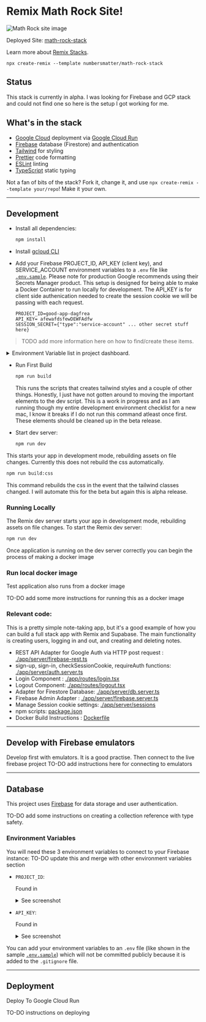 # Remix Math Rock Site!
![Math Rock site image](https://firebasestorage.googleapis.com/v0/b/component-sites.appspot.com/o/mathrock%2FMath%20Rock%20Stack.jpg?alt=media&token=6a662467-6156-4bf9-8ca3-d6ca6df2cd8d)

Deployed Site: [math-rock-stack](https://)

Learn more about [Remix Stacks](https://remix.run/stacks).

```
npx create-remix --template numbersmatter/math-rock-stack
```

## Status
This stack is currently in alpha. I was looking for Firebase and GCP stack and could not find one so here is the setup I got working for me.

## What's in the stack

- [Google Cloud](https://cloud.google.com/) deployment via [Google Cloud Run](https://cloud.google.com/run)
- [Firebase](https://firebase.google.com) database (Firestore) and authentication
- [Tailwind](https://tailwindcss.com/) for styling
- [Prettier](https://prettier.io) code formatting
- [ESLint](https://eslint.org) linting
- [TypeScript](https://typescriptlang.org) static typing

Not a fan of bits of the stack? Fork it, change it, and use `npx create-remix --template your/repo`! Make it your own.

---

## Development

- Install all dependencies:

  ```sh
  npm install

  ```

- Install [gcloud CLI](https://cloud.google.com/sdk/docs/install)



- Add your Firebase  PROJECT_ID, API_KEY (client key), and SERVICE_ACCOUNT environment variables to a `.env` file like [`.env.sample`](./.env.sample). Please note for production Google recommends using their Secrets Manager product. This setup is designed for being able to make a Docker Container to run locally for development. The API_KEY is for client side authenication needed to create the session cookie we will be passing with each request. 

  ```
  PROJECT_ID=good-app-dagfrea
  API_KEY= afewafdsfewDEWFAdfw
  SESSION_SECRET={"type":"service-account" ... other secret stuff here}
  ```

> TODO add more information here on how to find/create these items. 

  <details>
  <summary>Environment Variable list in project dashboard.</summary>

![screenshot of env vars]()

  </details>

- Run First Build
  ```sh
  npm run build
  ```
  This runs the scripts that creates tailwind styles and a couple of other things. Honestly, I just have not gotten around to moving the important elements to the dev script. This is a work in progress and as I am running though my entire development environment checklist for a new mac, I know it breaks if I do not run this command atleast once first. These elements should be cleaned up in the beta release. 

- Start dev server:

  ```sh
  npm run dev
  ```

This starts your app in development mode, rebuilding assets on file changes.
Currently this does not rebuild the css automatically. 

  ```sh
  npm run build:css
  ```

  This command rebuilds the css in the event that the tailwind classes changed. I will automate this for the beta but again this is alpha release.

### Running Locally

The Remix dev server starts your app in development mode, rebuilding assets on file changes. To start the Remix dev server:

```sh
npm run dev
```

Once application is running on the dev server correctly you can begin the process of making a docker image

### Run local docker image 
Test application also runs from a docker image 

TO-DO add some more instructions for running this as a docker image


### Relevant code:

This is a pretty simple note-taking app, but it's a good example of how you can build a full stack app with Remix and Supabase. The main functionality is creating users, logging in and out, and creating and deleting notes.

- REST API Adapter for Google Auth via HTTP post request : [./app/server/firebase-rest.ts](./app/server/firebase-rest.ts)
- sign-up, sign-in, checkSessionCookie, requireAuth functions: [./app/server/auth.server.ts](./app/server//auth.server.ts)
- Login Component : [./app/routes/login.tsx](./app/routes/join.tsx)
- Logout Component: [./app/routes/logout.tsx](./app/routes/logout.tsx)
- Adapter for Firestore Database: [./app/server/db.server.ts](./app/server/db.server.ts)
- Firebase Admin Adapter : [./app/server/firebase.server.ts](./app/server/firebase.server.ts)
- Manage Session cookie settings: [./app/server/sessions](./app/server/sessions.tsx)
- npm scripts: [package.json](./package.json)
- Docker Build Instructions : [Dockerfile](./Dockerfile)


---

## Develop with Firebase emulators
Develop first with emulators. It is a good practise. Then connect to the live firebase project
TO-DO add instructions here for connecting to emulators


---


## Database

This project uses [Firebase](https://firebase.google.com/) for data storage and user authentication.

TO-DO add some instructions on creating a collection reference with type safety.

### Environment Variables

You will need these 3 environment variables to connect to your Firebase instance:
TO-DO update this and merge with other environment variables section

- `PROJECT_ID`:

  Found in 
  <details><summary> See screenshot</summary>

  

  </details>

- `API_KEY`:

  Found in 
  <details><summary> See screenshot</summary>


  </details>

You can add your environment variables to an `.env` file (like shown in the sample [`.env.sample`](./.env.sample)) which will not be committed publicly because it is added to the `.gitignore` file. 


---

## Deployment
Deploy To Google Cloud Run

TO-DO instructions on deploying







